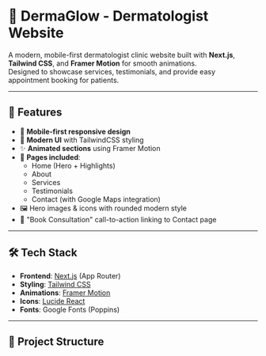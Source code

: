 # 🌿 DermaGlow - Dermatologist Website

A modern, mobile-first dermatologist clinic website built with **Next.js**, **Tailwind CSS**, and **Framer Motion** for smooth animations.  
Designed to showcase services, testimonials, and provide easy appointment booking for patients.

---

## 🚀 Features
- 📱 **Mobile-first responsive design**  
- 🎨 **Modern UI** with TailwindCSS styling  
- ✨ **Animated sections** using Framer Motion  
- 🏥 **Pages included**:
  - Home (Hero + Highlights)
  - About
  - Services
  - Testimonials
  - Contact (with Google Maps integration)
- 🖼️ Hero images & icons with rounded modern style
- 🔗 "Book Consultation" call-to-action linking to Contact page

---

## 🛠️ Tech Stack
- **Frontend**: [Next.js](https://nextjs.org/) (App Router)  
- **Styling**: [Tailwind CSS](https://tailwindcss.com/)  
- **Animations**: [Framer Motion](https://www.framer.com/motion/)  
- **Icons**: [Lucide React](https://lucide.dev/)  
- **Fonts**: Google Fonts (Poppins)

---

## 📂 Project Structure
